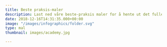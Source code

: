 ```yaml
---
title: Beste praksis-maler
description: Last ned våre beste-praksis maler for å hente ut det fulle potensialet innernfor strategisk innkjøp
date: 2018-12-16T14:31:35.000+00:00
image: "/images/infographics/folder.svg"
type: mal
thumbnail: images/academy.jpg

---
```



